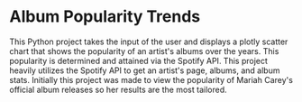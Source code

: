 # Album Popularity Trends

This Python project takes the input of the user and displays a plotly scatter chart that shows the popularity of an artist's albums over the years.
This popularity is determined and attained via the Spotify API. This project heavily utilizes the Spotify API to get an artist's page, albums, and album stats.
Initially this project was made to view the popularity of Mariah Carey's official album releases so her results are the most tailored.
